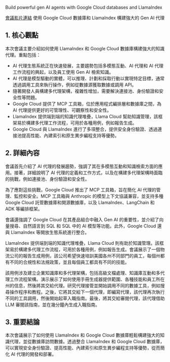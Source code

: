 Build powerful gen AI agents with Google Cloud databases and LlamaIndex

[會議影片連結](https://www.youtube.com/watch?v=DfZcT_ytYEE)
使用 Google Cloud 數據庫和 LlamaIndex 構建強大的 Gen AI 代理

## 1. 核心觀點

本次會議主要介紹如何使用 LlamaIndex 和 Google Cloud 數據庫構建強大的知識代理。重點包括：

*   AI 代理生態系統正在快速發展，主要趨勢包括多模態互動、AI 代理和 AI 代理工作流程的興起，以及員工使用 Gen AI 檢索知識。
*   AI 代理是模型驅動的實體，可以推理、計劃和採取行動以實現特定目標，通常透過調用工具來執行操作，例如從數據源獲取數據或調用 API。
*   隨著開發人員構建多代理架構，複雜性增加，需要解決連接池、身份驗證和安全性等問題。
*   Google Cloud 提供了 MCP 工具箱，位於應用程式編排層和數據庫之間，為 AI 代理提供更好的可管理性、可觀察性和安全性。
*   LlamaIndex 提供端到端的知識代理堆疊，Llama Cloud 幫助知識管理，該框架易於構建多代理工作流程，可用於各種用例，例如報告生成。
*   Google Cloud 與 LlamaIndex 進行了多項整合，提供安全身份驗證、透過連接池提高性能、內建索引和原生異步編程支持等優勢。

## 2. 詳細內容

會議首先介紹了 AI 代理的發展趨勢，強調了其在多模態互動和知識檢索方面的應用。接著，詳細說明了 AI 代理的定義和工作方式，以及在構建多代理架構時面臨的挑戰，例如連接池、身份驗證和安全性。

為了應對這些挑戰，Google Cloud 推出了 MCP 工具箱，旨在簡化 AI 代理的管理、監控和安全。MCP 工具箱與 Anthropic 的模型上下文協議兼容，並支持多種 Google Cloud 託管數據庫和開源數據庫，以及 LlamaIndex、LangChain 和 ADK 等編排框架。

會議還強調了 Google Cloud 在其產品組合中融入 Gen AI 的重要性，並介紹了向量搜尋、自然語言到 SQL 和 SQL 中的 AI 模型等功能。此外，Google Cloud 還與 LlamaIndex 等開放生態系統進行整合。

LlamaIndex 提供端到端的知識代理堆疊，Llama Cloud 則有助於知識管理。該框架易於構建多代理工作流程，可用於各種用例，例如報告生成。會議展示了一個物流公司的報告生成用例，該公司希望快速培訓美國各州不同部門的員工，每個州都有不同的合規性和法規政策，並且每個員工都具有不同的技能。

該用例涉及建立企業知識庫和多代理架構，包括高級文檔處理、知識庫互動和多代理工作流程架構。演示展示了如何使用手冊生成器提供範圍、各種技能和員工所在州的信息，然後將其交給代理。研究代理接管並開始調用不同的數據工具，例如搜尋操作程序和教程。之後，它將其交給下一個代理，即編寫代理，該代理再次執行不同的工具調用，然後開始起草入職指南。最後，將其交給審閱代理，該代理借助 LLM 審閱該指南，並在幾分鐘內生成入職指南。

## 3. 重要結論

本次會議展示了如何使用 LlamaIndex 和 Google Cloud 數據庫輕鬆構建強大的知識代理，並從數據庫訪問數據。透過整合 LlamaIndex 和 Google Cloud 數據庫，可以實現安全身份驗證、提高性能、內建索引和原生異步編程支持等優勢，從而簡化 AI 代理的開發和部署。
